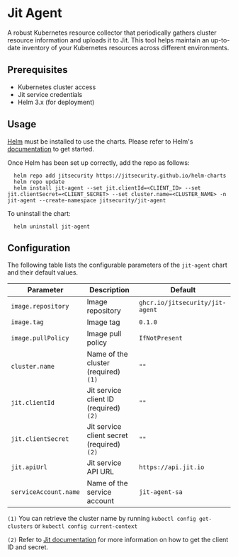 # Jit Agent

A robust Kubernetes resource collector that periodically gathers cluster resource information and uploads it to Jit. This tool helps maintain an up-to-date inventory of your Kubernetes resources across different environments.


## Prerequisites

* Kubernetes cluster access
* Jit service credentials
* Helm 3.x (for deployment)

## Usage

[Helm](https://helm.sh) must be installed to use the charts.  Please refer to
Helm's [documentation](https://helm.sh/docs) to get started.

Once Helm has been set up correctly, add the repo as follows:
```
  helm repo add jitsecurity https://jitsecurity.github.io/helm-charts
  helm repo update
  helm install jit-agent --set jit.clientId=<CLIENT_ID> --set jit.clientSecret=<CLIENT_SECRET> --set cluster.name=<CLUSTER_NAME> -n jit-agent --create-namespace jitsecurity/jit-agent
```

To uninstall the chart:
```
  helm uninstall jit-agent
```

## Configuration

The following table lists the configurable parameters of the `jit-agent` chart and their default values.

| Parameter                  | Description                                      | Default                                      |
|----------------------------|--------------------------------------------------|----------------------------------------------|
| `image.repository`         | Image repository                                 | `ghcr.io/jitsecurity/jit-agent`      |
| `image.tag`                | Image tag                                        | `0.1.0`                                      |
| `image.pullPolicy`         | Image pull policy                                | `IfNotPresent`                               |
| `cluster.name`             | Name of the cluster (required) `(1)`                  | `""`                                         |
| `jit.clientId`             | Jit service client ID (required) `(2)`                 | `""`                                         |
| `jit.clientSecret`         | Jit service client secret (required) `(2)`             | `""`                                         |
| `jit.apiUrl`               | Jit service API URL                              | `https://api.jit.io`                         |
| `serviceAccount.name`      | Name of the service account                     | `jit-agent-sa`                       |

`(1)` You can retrieve the cluster name by running `kubectl config get-clusters` or `kubectl config current-context`

`(2)` Refer to [Jit documentation](https://docs.jit.io/docs/managing-users#generating-api-tokens) for more information on how to get the client ID and secret.
